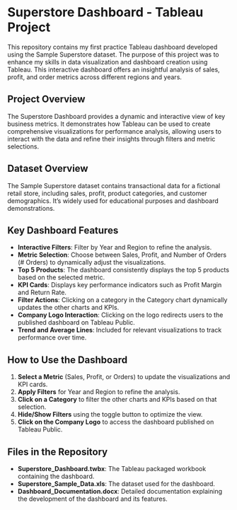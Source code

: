 # Superstore Dashboard - Tableau Project

This repository contains my first practice Tableau dashboard developed using the Sample Superstore dataset. The purpose of this project was to enhance my skills in data visualization and dashboard creation using Tableau. This interactive dashboard offers an insightful analysis of sales, profit, and order metrics across different regions and years.

## Project Overview

The Superstore Dashboard provides a dynamic and interactive view of key business metrics. It demonstrates how Tableau can be used to create comprehensive visualizations for performance analysis, allowing users to interact with the data and refine their insights through filters and metric selections.

## Dataset Overview

The Sample Superstore dataset contains transactional data for a fictional retail store, including sales, profit, product categories, and customer demographics. It’s widely used for educational purposes and dashboard demonstrations.

## Key Dashboard Features

- **Interactive Filters**: Filter by Year and Region to refine the analysis.
- **Metric Selection**: Choose between Sales, Profit, and Number of Orders (# Orders) to dynamically adjust the visualizations.
- **Top 5 Products**: The dashboard consistently displays the top 5 products based on the selected metric.
- **KPI Cards**: Displays key performance indicators such as Profit Margin and Return Rate.
- **Filter Actions**: Clicking on a category in the Category chart dynamically updates the other charts and KPIs.
- **Company Logo Interaction**: Clicking on the logo redirects users to the published dashboard on Tableau Public.
- **Trend and Average Lines**: Included for relevant visualizations to track performance over time.

## How to Use the Dashboard

1. **Select a Metric** (Sales, Profit, or Orders) to update the visualizations and KPI cards.
2. **Apply Filters** for Year and Region to refine the analysis.
3. **Click on a Category** to filter the other charts and KPIs based on that selection.
4. **Hide/Show Filters** using the toggle button to optimize the view.
5. **Click on the Company Logo** to access the dashboard published on Tableau Public.

## Files in the Repository

- **Superstore_Dashboard.twbx**: The Tableau packaged workbook containing the dashboard.
- **Superstore_Sample_Data.xls**: The dataset used for the dashboard.
- **Dashboard_Documentation.docx**: Detailed documentation explaining the development of the dashboard and its features.
  
